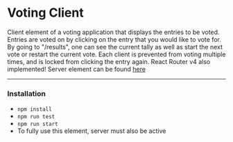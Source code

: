 # Voting Client

Client element of a voting application that displays the entries to be voted. Entries are voted on by clicking on the entry that you would like to vote for. By going to "/results", one can see the current tally as well as start the next vote or restart the current vote. Each client is prevented from voting multiple times, and is locked from clicking the entry again. React Router v4 also implemented! Server element can be found [here](https://github.com/TheSivaMuthusamy/voting-server)

---

###  Installation

- `npm install`
- `npm run test`
- `npm run start`
- To fully use this element, server must also be active